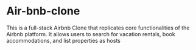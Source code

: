 # Air-bnb-clone
This is a full-stack Airbnb Clone that replicates core functionalities of the Airbnb platform. It allows users to search for vacation rentals, book accommodations, and list properties as hosts
